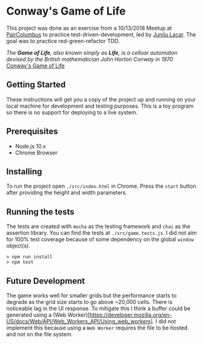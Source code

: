 # Conway's Game of Life

This project was done as an exercise from a 10/13/2018 Meetup at [PairColumbus](www.paircolumbus.org) to practice test-driven-development, led by [Junilu Lacar](https://github.com/jlacar). The goal was to practice red-green-refactor TDD.

*The **Game of Life**, also known simply as **Life**, is a celluar automaton devised by the British mathematician John Horton Conway in 1970*
[Conway's Game of Life](https://en.wikipedia.org/wiki/Conway%27s_Game_of_Life)

## Getting Started

These instructions will get you a copy of the project up and running on your local machine for development and testing purposes. This is a toy program so there is no support for deploying to a live system.

## Prerequisites

* Node.js 10.x
* Chrome Browser

## Installing

To run the project open `./src/index.html` in Chrome. Press the `start` button after providing the height and width parameters.

## Running the tests

The tests are created with `mocha` as the testing framework and `chai` as the assertion library. You can find the tests at `./src/game.tests.js`. I did not aim for 100% test coverage because of some dependency on the global `window` object(s).

```
> npm run install
> npm test
```

## Future Development

The game works well for smaller grids but the performance starts to degrade as the grid size starts to go above ~20,000 cells. There is noticeable lag in the UI response. To mitigate this I think a buffer could be generated using a (Web Worker)[https://developer.mozilla.org/en-US/docs/Web/API/Web_Workers_API/Using_web_workers]. I did not implement this because using a `Web Worker` requires the file to be hosted and not on the file system.